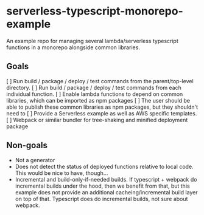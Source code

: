 # serverless-typescript-monorepo-example
An example repo for managing several lambda/serverless typescript functions in a monorepo alongside common libraries. 

## Goals
[ ] Run build / package / deploy / test commands from the parent/top-level directory.
[ ] Run build / package / deploy / test commands from each individual function.
[ ] Enable lambda functions to depend on common libraries, which can be imported as npm packages
[ ] The user should be able to publish these common libraries as npm packages, but they shouldn't need to
[ ] Provide a Serverless example as well as AWS specific templates.
[ ] Webpack or similar bundler for tree-shaking and minified deployment package

## Non-goals
 - Not a generator
 - Does not detect the status of deployed functions relative to local code. This would be nice to have, though...
 - Incremental and build-only-if-needed builds. If typescript + webpack do incremental builds under the hood, then we benefit from that, but this example does not provide an additional cacheing/incremental build layer on top of that. Typescript does do incremental builds, not sure about webpack.
 
